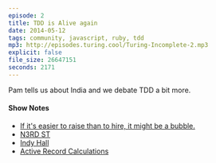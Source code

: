 ```yaml
---
episode: 2
title: TDD is Alive again
date: 2014-05-12
tags: community, javascript, ruby, tdd
mp3: http://episodes.turing.cool/Turing-Incomplete-2.mp3
explicit: false
file_size: 26647151
seconds: 2171
---
```


Pam tells us about India and we debate TDD a bit more.

#### Show Notes

* [If it's easier to raise than to hire, it might be a bubble.](https://twitter.com/blader/status/466104655693352961)
* [N3RD ST](http://technical.ly/philly/2012/06/20/n3rd-street-old-city-northern-liberties/)
* [Indy Hall](http://indyhall.org)
* [Active Record Calculations](http://api.rubyonrails.org/classes/ActiveRecord/Calculations.html)
